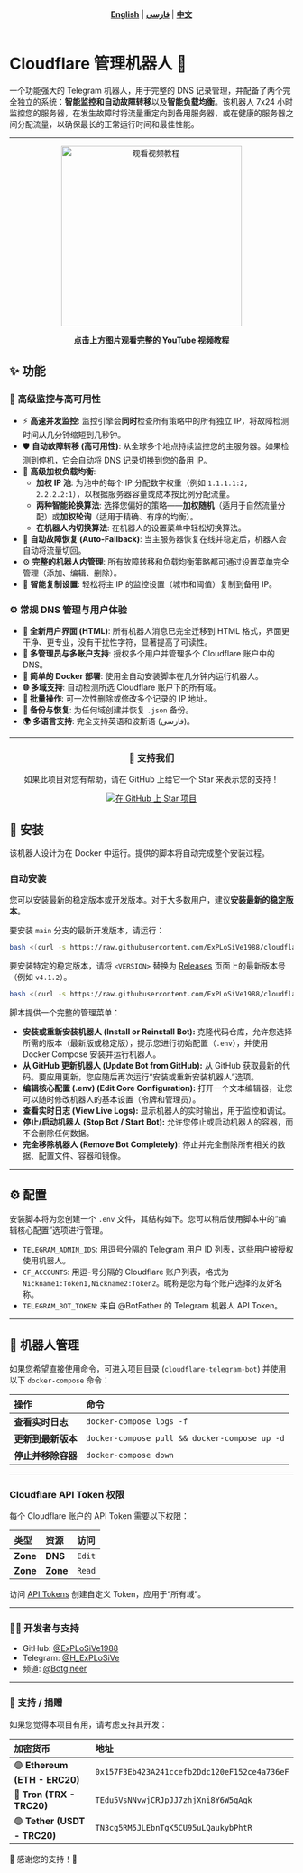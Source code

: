<div align="center">
  <strong><a href="README.md">English</a></strong> | <strong><a href="README-FA.md">فارسی</a></strong> | <strong><a href="README-CH.md">中文</a></strong>
</div>
<br>

# Cloudflare 管理机器人 🐳
一个功能强大的 Telegram 机器人，用于完整的 DNS 记录管理，并配备了两个完全独立的系统：**智能监控和自动故障转移**以及**智能负载均衡**。该机器人 7x24 小时监控您的服务器，在发生故障时将流量重定向到备用服务器，或在健康的服务器之间分配流量，以确保最长的正常运行时间和最佳性能。

---
<div align="center">
  <a href="https://www.youtube.com/watch?v=OOQ9rtHqeFQ" target="_blank">
    <img src="https://img.youtube.com/vi/OOQ9rtHqeFQ/hqdefault.jpg" alt="观看视频教程" width="320">
  </a>
  <p><strong>点击上方图片观看完整的 YouTube 视频教程</strong></p>
</div>

## ✨ 功能

### 🚀 高级监控与高可用性
*   ⚡ **高速并发监控**: 监控引擎会**同时**检查所有策略中的所有独立 IP，将故障检测时间从几分钟缩短到几秒钟。
*   🛡️ **自动故障转移 (高可用性)**: 从全球多个地点持续监控您的主服务器。如果检测到停机，它会自动将 DNS 记录切换到您的备用 IP。
*   🚦 **高级加权负载均衡**:
    *   **加权 IP 池**: 为池中的每个 IP 分配数字权重（例如 `1.1.1.1:2, 2.2.2.2:1`），以根据服务器容量或成本按比例分配流量。
    *   **两种智能轮换算法**: 选择您偏好的策略——**加权随机**（适用于自然流量分配）或**加权轮询**（适用于精确、有序的均衡）。
    *   **在机器人内切换算法**: 在机器人的设置菜单中轻松切换算法。
*   🔄 **自动故障恢复 (Auto-Failback)**: 当主服务器恢复在线并稳定后，机器人会自动将流量切回。
*   ⚙️ **完整的机器人内管理**: 所有故障转移和负载均衡策略都可通过设置菜单完全管理（添加、编辑、删除）。
*   🧠 **智能复制设置**: 轻松将主 IP 的监控设置（城市和阈值）复制到备用 IP。

### ⚙️ 常规 DNS 管理与用户体验
*   **🎨 全新用户界面 (HTML)**: 所有机器人消息已完全迁移到 HTML 格式，界面更干净、更专业，没有干扰性字符，显著提高了可读性。
*   **👥 多管理员与多账户支持**: 授权多个用户并管理多个 Cloudflare 账户中的 DNS。
*   **🐳 简单的 Docker 部署**: 使用全自动安装脚本在几分钟内运行机器人。
*   **🌐 多域支持**: 自动检测所选 Cloudflare 账户下的所有域。
*   **👥 批量操作**: 可一次性删除或修改多个记录的 IP 地址。
*   **💾 备份与恢复**: 为任何域创建并恢复 `.json` 备份。
*   **🌍 多语言支持**: 完全支持英语和波斯语 (فارسی)。

---

<div align="center">
  <h3>💖 支持我们</h3>
  <p>如果此项目对您有帮助，请在 GitHub 上给它一个 Star 来表示您的支持！</p>
  <a href="https://github.com/ExPLoSiVe1988/cloudflare-telegram-bot/stargazers">
    <img src="https://img.shields.io/github/stars/ExPLoSiVe1988/cloudflare-telegram-bot?style=for-the-badge&logo=github&color=FFDD00&logoColor=black" alt="在 GitHub 上 Star 项目">
  </a>
</div>

## 🚀 安装

该机器人设计为在 Docker 中运行。提供的脚本将自动完成整个安装过程。

### 自动安装

您可以安装最新的稳定版本或开发版本。对于大多数用户，建议**安装最新的稳定版本**。

要安装 `main` 分支的最新开发版本，请运行：
```bash
bash <(curl -s https://raw.githubusercontent.com/ExPLoSiVe1988/cloudflare-telegram-bot/main/install.sh)
```
要安装特定的稳定版本，请将 `<VERSION>` 替换为 [Releases](https://github.com/ExPLoSiVe1988/cloudflare-telegram-bot/releases) 页面上的最新版本号（例如 `v4.1.2`）。
```bash
bash <(curl -s https://raw.githubusercontent.com/ExPLoSiVe1988/cloudflare-telegram-bot/<VERSION>/install.sh)
```
脚本提供一个完整的管理菜单：
*   **安装或重新安装机器人 (Install or Reinstall Bot):** 克隆代码仓库，允许您选择所需的版本（最新版或稳定版），提示您进行初始配置（`.env`），并使用 Docker Compose 安装并运行机器人。
*   **从 GitHub 更新机器人 (Update Bot from GitHub):** 从 GitHub 获取最新的代码。要应用更新，您应随后再次运行“安装或重新安装机器人”选项。
*   **编辑核心配置 (.env) (Edit Core Configuration):** 打开一个文本编辑器，让您可以随时修改机器人的基本设置（令牌和管理员）。
*   **查看实时日志 (View Live Logs):** 显示机器人的实时输出，用于监控和调试。
*   **停止/启动机器人 (Stop Bot / Start Bot):** 允许您停止或启动机器人的容器，而不会删除任何数据。
*   **完全移除机器人 (Remove Bot Completely):** 停止并完全删除所有相关的数据、配置文件、容器和镜像。

---

## ⚙️ 配置

安装脚本将为您创建一个 `.env` 文件，其结构如下。您可以稍后使用脚本中的“编辑核心配置”选项进行管理。

*   `TELEGRAM_ADMIN_IDS`: 用逗号分隔的 Telegram 用户 ID 列表，这些用户被授权使用机器人。
*   `CF_ACCOUNTS`: 用逗-号分隔的 Cloudflare 账户列表，格式为 `Nickname1:Token1,Nickname2:Token2`。昵称是您为每个账户选择的友好名称。
*   `TELEGRAM_BOT_TOKEN`: 来自 @BotFather 的 Telegram 机器人 API Token。

---

## 🤖 机器人管理

如果您希望直接使用命令，可进入项目目录 (`cloudflare-telegram-bot`) 并使用以下 `docker-compose` 命令：

| 操作                      | 命令                                   |
| :-------------------------- | :---------------------------------------- |
| **查看实时日志**          | `docker-compose logs -f`                  |
| **更新到最新版本**| `docker-compose pull && docker-compose up -d` |
| **停止并移除容器** | `docker-compose down`                     |

---

### Cloudflare API Token 权限
每个 Cloudflare 账户的 API Token 需要以下权限：

| 类型 | 资源 | 访问 |
| :--- | :---     | :---   |
| **Zone** | **DNS**    | `Edit` |
| **Zone** | **Zone**   | `Read` |

访问 [API Tokens](https://dash.cloudflare.com/profile/api-tokens) 创建自定义 Token，应用于“所有域”。

---

### 👨‍💻 开发者与支持
*   GitHub: [@ExPLoSiVe1988](https://github.com/ExPLoSiVe1988/cloudflare-telegram-bot)
*   Telegram: [@H_ExPLoSiVe](https://t.me/H_ExPLoSiVe)
*   频道: [@Botgineer](https://t.me/Botgineer)
---
### 💖 支持 / 捐赠
如果您觉得本项目有用，请考虑支持其开发：

| 加密货币            | 地址                                      |
|:--------------------------|:---------------------------------------------|
| 🟣 **Ethereum (ETH - ERC20)** | `0x157F3Eb423A241ccefb2Ddc120eF152ce4a736eF` |
| 🔵 **Tron (TRX - TRC20)**     | `TEdu5VsNNvwjCRJpJJ7zhjXni8Y6W5qAqk`         |
| 🟢 **Tether (USDT - TRC20)**  | `TN3cg5RM5JLEbnTgK5CU95uLQaukybPhtR`         |

🙏 感谢您的支持！🚀
